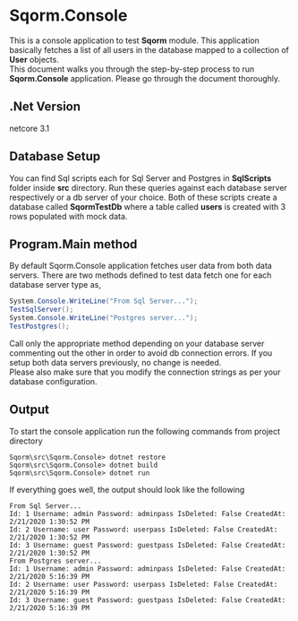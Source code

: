 # Sqorm.Console
This is a console application to test **Sqorm** module. This application basically fetches a list of all users in the database mapped to a collection of **User** objects.<br/>
This document walks you through the step-by-step process to run **Sqorm.Console** application. Please go through the document thoroughly.

## .Net Version
netcore 3.1

## Database Setup
You can find Sql scripts each for Sql Server and Postgres in **SqlScripts** folder inside **src** directory. Run these queries against each database server respectively or a db server of your choice. Both of these scripts create a database called **SqormTestDb** where a table called **users** is created with 3 rows populated with mock data. 

## Program.Main method
By default Sqorm.Console application fetches user data from both data servers. There are two methods defined to test data fetch one for each database server type as,
```csharp
System.Console.WriteLine("From Sql Server...");
TestSqlServer();
System.Console.WriteLine("Postgres server...");
TestPostgres();
```
Call only the appropriate method depending on your database server commenting out the other in order to avoid db connection errors. If you setup both data servers previously, no change is needed.<br/>
Please also make sure that you modify the connection strings as per your database configuration.

## Output
To start the console application run the following commands from project directory
```console
Sqorm\src\Sqorm.Console> dotnet restore
Sqorm\src\Sqorm.Console> dotnet build
Sqorm\src\Sqorm.Console> dotnet run
```
If everything goes well, the output should look like the following
```console
From Sql Server...
Id: 1 Username: admin Password: adminpass IsDeleted: False CreatedAt: 2/21/2020 1:30:52 PM
Id: 2 Username: user Password: userpass IsDeleted: False CreatedAt: 2/21/2020 1:30:52 PM
Id: 3 Username: guest Password: guestpass IsDeleted: False CreatedAt: 2/21/2020 1:30:52 PM
From Postgres server...
Id: 1 Username: admin Password: adminpass IsDeleted: False CreatedAt: 2/21/2020 5:16:39 PM
Id: 2 Username: user Password: userpass IsDeleted: False CreatedAt: 2/21/2020 5:16:39 PM
Id: 3 Username: guest Password: guestpass IsDeleted: False CreatedAt: 2/21/2020 5:16:39 PM
```